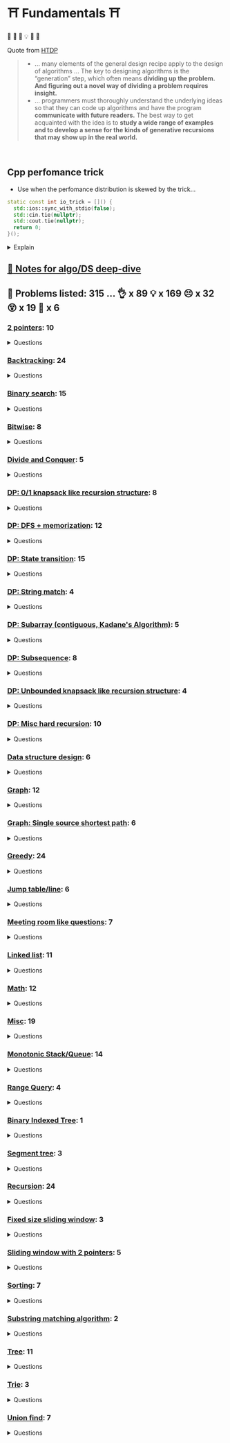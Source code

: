 # :shinto_shrine: Fundamentals :shinto_shrine:

:frog: :thinking: :exploding_head: :bulb: :star_struck: :sunrise:

Quote from [HTDP](https://htdp.org/)
> * ... many elements of the general design recipe apply to the design of algorithms ... The key to designing algorithms is the “generation” step, which often means **dividing up the problem. And figuring out a novel way of dividing a problem requires insight.**
> * ... programmers must thoroughly understand the underlying ideas so that they can code up algorithms and have the program **communicate with future readers.** The best way to get acquainted with the idea is to **study a wide range of examples and to develop a sense for the kinds of generative recursions that may show up in the real world.**

<br/>

## Cpp perfomance trick

- Use when the perfomance distribution is skewed by the trick...

```cpp
static const int io_trick = []() {
  std::ios::sync_with_stdio(false);
  std::cin.tie(nullptr);
  std::cout.tie(nullptr);
  return 0;
}();
```

<details><summary markdown="span">Explain</summary>

- The `std::cin.tie(nullptr)` and `std::cout.tie(nullptr)` calls are used to untie the `cin` and `cout` streams, respectively, from the `cout` stream.
- By default, the `std::cin` stream is tied to the `std::cout` stream, meaning that when you perform an input operation, the output stream is flushed.
- This can cause a performance overhead, especially in situations where you have a mix of input and output operations.
- By untying the streams, you avoid the unnecessary flushing and improve the overall performance.
- Declaring the `io_trick` variable as `static` in this context serves two purposes:
  - Initialization Guarantee:
    - By declaring the variable as `static`, it ensures that the initialization of the variable will happen only once during the program's lifetime.
    - The lambda function will be invoked and executed during this initialization.
    - This guarantees that the I/O trick is applied early on in the program before any input/output operations occur.
  - Scope Limitation:
    - By making the `io_trick` variable `static`, its scope is limited to the current translation unit (source file).
    - It prevents the variable from being accessible or visible to other translation units.
    - This can be desirable in situations where you want to ensure that the I/O trick is applied only in a specific file or module and does not affect the behavior of other parts of the program.


</summary></details>

## [:book: Notes for algo/DS deep-dive](_notes/README.md)

## :thinking: Problems listed: 315 ... :ok_hand: x 89 :bulb: x 169 :persevere: x 32 :dizzy_face: x 19 :exploding_head: x 6



### [2 pointers](problem_sets/2_ptrs/README.md): 10

<details><summary>Questions</summary>


  
  - :ok_hand: 946. Validate Stack Sequences
  

  
  - :ok_hand: 2390. Removing Stars From a String
  

  
  - :ok_hand: 1047. Remove All Adjacent Duplicates In String
  

  
  - :ok_hand: 151. Reverse Words in a String
  

  
  - :bulb: 16. 3Sum Closest
  

  
  - :bulb: 1498. Number of Subsequences That Satisfy the Given Sum Condition
  

  
  - :bulb: 11. Container With Most Water
  

  
  - :bulb: 1295. Find Median from Data Stream
  

  
  - :persevere: 777. Swap Adjacent in LR String
  

  
  - :persevere: 838. Push Dominoes
  

  
  ## Subarray sliding window algorithm
  

  
  ## Circular sort
  

  
  ## Quick select
  


</details>



### [Backtracking](problem_sets/backtracking/README.md): 24

<details><summary>Questions</summary>


  
  ## State walking
  

  
  - :ok_hand: 39. Combination Sum
  

  
  - :ok_hand: 131. Palindrome Partitioning
  

  
  - :bulb: 93. Restore IP Addresses
  

  
  - :bulb: 31. Next Permutation
  

  
  - :bulb: 491. Non-decreasing Subsequences
  

  
  - :bulb: 473. Matchsticks to Square
  

  
  - :bulb: 410. Split Array Largest Sum
  

  
  - :bulb: 465. Optimal Account Balancing
  

  
  - :bulb: 2477. Minimum Fuel Cost to Report to the Capital
  

  
  - :bulb: 1088. Confusing Number II
  

  
  ## Grid walking
  

  
  - :ok_hand: 490. The Maze
  

  
  - :bulb: 1254. Number of Closed Islands
  

  
  - :bulb: 489. Robot Room Cleaner
  

  
  - :bulb: 417. Pacific Atlantic Water Flow
  

  
  - :persevere: 1293. Shortest Path in a Grid with Obstacles Elimination
  

  
  ## BFS
  

  
  - :ok_hand: 841. Keys and Rooms
  

  
  - :ok_hand: 1345. Jump Game IV
  

  
  - :ok_hand: 1091. Shortest Path in Binary Matrix
  

  
  - :bulb: 662. Maximum Width of Binary Tree
  

  
  - :bulb: 1926. Nearest Exit from Entrance in Maze
  

  
  - :bulb: 1129. Shortest Path with Alternating Colors
  

  
  - :bulb: 934. Shortest Bridge
  

  
  ## BFS from multiple points
  

  
  - :bulb: 1162. As Far from Land as Possible
  

  
  ## Backtracking the BFS path
  

  
  - :persevere: 126. Word Ladder II
  

  
  ## [Backtracking with binary search](../binary_search/README.md#backtracking-x-binary-search)
  


</details>



### [Binary search](problem_sets/binary_search/README.md): 15

<details><summary>Questions</summary>


  
  - :ok_hand: 1011. Capacity To Ship Packages Within D Days
  

  
  - :ok_hand: 2389. Longest Subsequence With Limited Sum
  

  
  - :ok_hand: 74. Search a 2D Matrix
  

  
  - :ok_hand: 2187. Minimum Time to Complete Trips
  

  
  - :bulb: 34. Find First and Last Position of Element in Sorted Array
  

  
  - :bulb: 33. Search in Rotated Sorted Array
  

  
  - :bulb: 81. Search in Rotated Sorted Array II
  

  
  - :bulb: 2439. Minimize Maximum of Array
  

  
  ## [:persevere: 1802. Maximum Value at a Given Index in a Bounded Array](m-value-at-a-given-index-in-a-bounded-array) / [:man_technologist:](m_value_at_a_given_index_in_a_bound_arr.h)
  

  
  - :persevere: 658. Find K Closest Elements
  

  
  - :persevere: 378. Kth Smallest Element in a Sorted Matrix
  

  
  - :dizzy_face: 4. Median of Two Sorted Arrays
  

  
  ## Backtracking x Binary search
  

  
  - :persevere: 1102. Path With Maximum Minimum Value
  

  
  - :dizzy_face: 410. Split Array Largest Sum
  

  
  ## Interval related questions
  

  
  - :ok_hand: 729. My Calendar I
  

  
  - :bulb: 715. Range Module
  


</details>



### [Bitwise](problem_sets/bitwise/README.md): 8

<details><summary>Questions</summary>


  
  ## [Two's complement](../../_notes/bitwise.md#twos-complement)
  

  
  - :bulb: 371. Sum of Two Integers
  

  
  ## basic operations
  

  
  - :ok_hand: 190. Reverse Bits
  

  
  - :ok_hand: 338. Counting Bits
  

  
  ## xor: `a^a = 0; b^0 = b; b^a^a = b`
  

  
  - :ok_hand: 268. Missing Number
  

  
  - :ok_hand: 645. Set Mismatch
  

  
  ## `odd ^ 1 == odd - 1`, `even ^ 1 == even + 1`
  

  
  - :persevere: 540. Single Element in a Sorted Array
  

  
  ## Reset the last set bit: `x & (x - 1)`
  

  
  - :ok_hand: 268. Missing Number
  

  
  ## Detect power of 2: `(x & (x - 1) == 0)`
  

  
  - :ok_hand: 1680. Concatenation of Consecutive Binary Numbers
  


</details>



### [Divide and Conquer](problem_sets/divide_and_conquer/README.md): 5

<details><summary>Questions</summary>


  
  - :ok_hand: 823. Binary Trees With Factors
  

  
  - :bulb: 109. Convert Sorted List to Binary Search Tree
  

  
  - :bulb: 23. Merge k Sorted Lists
  

  
  - :bulb: 889. Construct Binary Tree from Preorder and Postorder Traversal
  

  
  - :persevere: 894. All Possible Full Binary Trees
  


</details>



### [DP: 0/1 knapsack like recursion structure](problem_sets/dp/dp_01_knapsack/README.md): 8

<details><summary>Questions</summary>


  
  - :bulb: 474. Ones and Zeroes
  

  
  - :bulb: 416. Partition Equal Subset Sum
  

  
  - :bulb: 115. Distinct Subsequences
  

  
  - :bulb: 1235. Maximum Profit in Job Scheduling
  

  
  - :bulb: 2218. Maximum Value of K Coins From Piles
  

  
  - :bulb: 1639. Number of Ways to Form a Target String Given a Dictionary
  

  
  - :persevere: 879. Profitable Schemes
  

  
  - :persevere: 494. Target Sum
  


</details>



### [DP: DFS + memorization](problem_sets/dp/dp_dfs_memorization/README.md): 12

<details><summary>Questions</summary>


  
  - :ok_hand: 931. Minimum Falling Path Sum
  

  
  - :ok_hand: 576. Out of Boundary Paths
  

  
  - :ok_hand: 2328. Number of Increasing Paths in a Grid
  

  
  - :bulb: 1770. Maximum Score from Performing Multiplication Operations
  

  
  - :bulb: 494. Target Sum
  

  
  - :bulb: 871. Minimum Number of Refueling Stops
  

  
  - :bulb: 1473. Paint House III
  

  
  - :bulb: 1187. Make Array Strictly Increasing
  

  
  ## [:persevere: 1547. Minimum Cost to Cut a Stick
  

  
  - :persevere: 1140. Stone Game II
  

  
  - :persevere: 1406. Stone Game III
  

  
  - :persevere: 1444. Number of Ways of Cutting a Pizza
  

  
  - :exploding_head: 1531. String Compression II
  


</details>



### [DP: State transition](problem_sets/dp/dp_state_transition/README.md): 15

<details><summary>Questions</summary>


  
  - :ok_hand: 198. House Robber
  

  
  - :ok_hand: 740. Delete and Earn
  

  
  - :ok_hand: 309. Best Time to Buy and Sell Stock with Cooldown
  

  
  - :ok_hand: 1220. Count Vowels Permutation
  

  
  - :ok_hand: 2466. Count Ways To Build Good Strings
  

  
  - :ok_hand: 1402. Reducing Dishes
  

  
  - :bulb: 983. Minimum Cost For Tickets
  

  
  - :bulb: 2140. Solving Questions With Brainpower
  

  
  - :bulb: 1416. Restore The Array
  

  
  - :bulb: 188. Best Time to Buy and Sell Stock IV
  

  
  - :bulb: 799. Champagne Tower
  

  
  - :bulb: 1335. Minimum Difficulty of a Job Schedule
  

  
  - :bulb: 1937. Maximum Number of Points with Cost
  

  
  - :dizzy_face: 790. Domino and Tromino Tiling
  

  
  - :exploding_head: 818. Race Car
  


</details>



### [DP: String match](problem_sets/dp/dp_string_match/README.md): 4

<details><summary>Questions</summary>


  
  - :bulb: 718. Maximum Length of Repeated Subarray
  

  
  - :bulb: 72. Edit Distance
  

  
  - :bulb: 1035. Uncrossed Lines
  

  
  - :dizzy_face: 87. Scramble String
  


</details>



### [DP: Subarray (contiguous, Kadane's Algorithm)](problem_sets/dp/dp_subarray_kadane/README.md): 5

<details><summary>Questions</summary>


  
  - :ok_hand: 53. Maximum Subarray
  

  
  - :bulb: 918. Maximum Sum Circular Subarray
  

  
  - :bulb: 363. Max Sum of Rectangle No Larger Than K
  

  
  - :bulb: 974. Subarray Sums Divisible by K
  

  
  - :dizzy_face: 2272. Substring With Largest Variance
  


</details>



### [DP: Subsequence](problem_sets/dp/dp_subseq/README.md): 8

<details><summary>Questions</summary>


  
  - :bulb: 1027. Longest Arithmetic Subsequence
  

  
  - :bulb: 1143. Longest Common Subsequence
  

  
  - :bulb: 1964. Find the Longest Valid Obstacle Course at Each Position
  

  
  - :bulb: 647. Palindromic Substrings
  

  
  - :bulb: 516. Longest Palindromic Subsequence
  

  
  - :bulb: 300. Longest Increasing Subsequence
  

  
  - :bulb: 1626. Best Team With No Conflicts
  

  
  - :bulb: 1130. Minimum Cost Tree From Leaf Values
  


</details>



### [DP: Unbounded knapsack like recursion structure](problem_sets/dp/dp_unbounded_knapsack/README.md): 4

<details><summary>Questions</summary>


  
  - :ok_hand: 377. Combination Sum IV
  

  
  - :bulb: 1155. Number of Dice Rolls With Target Sum
  

  
  - :bulb: 518. Coin Change II
  

  
  - :bulb: 91. Decode Ways
  


</details>



### [DP: Misc hard recursion](problem_sets/dp/dp_z_misc_hard_recursion/README.md): 10

<details><summary>Questions</summary>


  
  - :persevere: 2448. Minimum Cost to Make Array Equal
  

  
  - :persevere: 1569. Number of Ways to Reorder Array to Get Same BST
  

  
  - :persevere: 1799. Maximize Score After N Operations
  

  
  - :persevere: 907. Sum of Subarray Minimums
  

  
  - :dizzy_face: 446. Arithmetic Slices II - Subsequence
  

  
  - :dizzy_face: 629. K Inverse Pairs Array
  

  
  - :dizzy_face: 837. New 21 Game
  

  
  - :exploding_head: 376. Wiggle Subsequence
  

  
  - :exploding_head: 465. Optimal Account Balancing
  

  
  ## Reroot technique with DP
  

  
  - :exploding_head: 834. Sum of Distances in Tree
  


</details>



### [Data structure design](problem_sets/ds_design/README.md): 6

<details><summary>Questions</summary>


  
  - :ok_hand: 232. Implement Queue using Stacks
  

  
  - :ok_hand: 380. Insert Delete GetRandom O(1)
  

  
  - :ok_hand: 692. Top K Frequent Words
  

  
  - :ok_hand: 2336. Smallest Number in Infinite Set
  

  
  - :bulb: 460. LFU Cache
  

  
  - :persevere: 146. LRU Cache
  


</details>



### [Graph](problem_sets/graph/README.md): 12

<details><summary>Questions</summary>


  
  - :ok_hand: 1557. Minimum Number of Vertices to Reach All Nodes
  

  
  ## Bipartite
  

  
  ## Solve bipartition with union-find
  

  
  - :bulb: 886. Possible Bipartition
  

  
  ## Solve bipartition with dfs validation
  

  
  - :bulb: 785. Is Graph Bipartite
  

  
  ## Model as graph
  

  
  - :ok_hand: 1376. Time Needed to Inform All Employees
  

  
  - :bulb: 2101. Detonate the Maximum Bombs
  

  
  - :bulb: 2115. Find All Possible Recipes from Given Supplies
  

  
  - :dizzy_face: 1153. String Transforms Into Another String
  

  
  ## Connected component
  

  
  - :ok_hand: 2492. Minimum Score of a Path Between Two Cities
  

  
  - :bulb: 947. Most Stones Removed with Same Row or Column
  

  
  ## Use concept in Tarjan's SCC
  

  
  - :persevere: 2360. Longest Cycle in a Graph
  

  
  ## [Topological sort](../../_notes/graph/graph_topological_sort.md)
  

  
  - :bulb: 269. Alien Dictionary
  

  
  - :bulb: 1857. Largest Color Value in a Directed Graph
  


</details>



### [Graph: Single source shortest path](problem_sets/graph/graph_sssp/README.md): 6

<details><summary>Questions</summary>


  
  ## Dijkstra
  

  
  - :ok_hand: 743. Network Delay Time
  

  
  - :bulb: 787. Cheapest Flights Within K Stops
  

  
  ## Grid walking using Dijkstra, "Dijkstra's algorithm is BFS with a priority queue"
  

  
  - :bulb: 778. Swim in Rising Water
  

  
  - :bulb: 1102. Path With Maximum Minimum Value
  

  
  - :bulb: 1514. Path with Maximum Probability
  

  
  - :bulb: 1631. Path With Minimum Effort
  

  
  ## Bellmon-Ford Specific (e.g. contains negative cycle)
  


</details>



### [Greedy](problem_sets/greedy/README.md): 24

<details><summary>Questions</summary>


  
  - :ok_hand: 703. Kth Largest Element in a Stream
  

  
  - :ok_hand: 121. Best Time to Buy and Sell Stock
  

  
  - :ok_hand: 881. Boats to Save People
  

  
  - :ok_hand: 2178. Maximum Split of Positive Even Integers
  

  
  - :bulb: 134. Gas Station
  

  
  - :bulb: 763. Partition Labels
  

  
  - :bulb: 1414. Find the Minimum Number of Fibonacci Numbers Whose Sum Is K
  

  
  - :bulb: 316. Remove Duplicate Letters
  

  
  - :bulb: 659. Split Array into Consecutive Subsequences
  

  
  - :bulb: 936. Stamping The Sequence
  

  
  - :bulb: 1055. Shortest Way to Form String
  

  
  - :bulb: 135. Candy
  

  
  - :bulb: 1578. Minimum Time to Make Rope Colorful
  

  
  - :bulb: 406. Queue Reconstruction by Height
  

  
  - :bulb: 1383. Maximum Performance of a Team
  

  
  - :bulb: 871. Minimum Number of Refueling Stops
  

  
  - :bulb: 665. Non-decreasing Array
  

  
  - :bulb: 502. IPO
  

  
  - :bulb: 2136. Earliest Possible Day of Full Bloom
  

  
  - :bulb: 2542. Maximum Subsequence Score
  

  
  - :persevere: 1675. Minimize Deviation in Array
  

  
  - :persevere: 649. Dota2 Senate
  

  
  - :dizzy_face: 1354. Construct Target Array With Multiple Sums
  

  
  - :exploding_head: 218. The Skyline Problem
  


</details>



### [Jump table/line](problem_sets/greedy/jump_table/README.md): 6

<details><summary>Questions</summary>


  
  - :ok_hand: 452. Minimum Number of Arrows to Burst Balloons
  

  
  - :bulb: 45. Jump Game II
  

  
  - :bulb: 1024. Video Stitching
  

  
  - :bulb: 1326. Minimum Number of Taps to Open to Water a Garden
  

  
  - :bulb: 739. Daily Temperatures
  

  
  - :bulb: 1834. Single-Threaded CPU
  


</details>



### [Meeting room like questions](problem_sets/greedy/meeting_room_like/README.md): 7

<details><summary>Questions</summary>


  
  - :bulb: 56. Merge Intervals
  

  
  - :bulb: 352. Data Stream as Disjoint Intervals
  

  
  - :bulb: 759. Employee Free Time
  

  
  - :bulb: 57. Insert Interval
  

  
  - :bulb: 732. My Calendar III
  

  
  - :bulb: 630. Course Schedule III
  

  
  - :bulb: 2402. Meeting Rooms III
  


</details>



### [Linked list](problem_sets/linked_list/README.md): 11

<details><summary>Questions</summary>


  
  ## Basic operations on linked list
  

  
  - :ok_hand: 141. Linked List Cycle
  

  
  - :ok_hand: 142. Linked List Cycle II
  

  
  - :ok_hand: 206. Reverse Linked List
  

  
  - :ok_hand: 876. Middle of the Linked List
  

  
  - :ok_hand: 328. Odd Even Linked List
  

  
  - :ok_hand: 1721. Swapping Nodes in a Linked List
  

  
  ## [:bulb: 382. Linked List Random Node](https://leetcode.com/problems/linked-list-random-node)
  

  
  ## Composite operations on linked list
  

  
  - :bulb: 61. Rotate List
  

  
  - :bulb: 19. Remove Nth Node From End of List
  

  
  - :bulb: 92. Reverse Linked List II
  

  
  - :bulb: 234. Palindrome Linked List
  

  
  - :bulb: 445. Add Two Numbers II
  


</details>



### [Math](problem_sets/math/README.md): 12

<details><summary>Questions</summary>


  
  - :bulb: 319. Bulb Switcher
  

  
  - :bulb: 462. Minimum Moves to Equal Array Elements II
  

  
  - :bulb: 2244. Minimum Rounds to Complete All Tasks
  

  
  - :bulb: 1359. Count All Valid Pickup and Delivery Options
  

  
  - :bulb: 2348. Number of Zero-Filled Subarrays
  

  
  - :bulb: 1071. Greatest Common Divisor of Strings
  

  
  ## Geometry
  

  
  - :ok_hand: 593. Valid Square
  

  
  - :ok_hand: 478. Generate Random Point in a Circle
  

  
  - :bulb: 1610. Maximum Number of Visible Points
  

  
  - :bulb: 149. Max Points on a Line
  

  
  ## Fisher–Yates shuffle
  

  
  - :bulb: 384. Shuffle an Array
  

  
  ## Reservoir sampling
  

  
  - :bulb: 382. Linked List Random Node
  


</details>



### [Misc](problem_sets/misc/README.md): 19

<details><summary>Questions</summary>


  
  ## Good for practice
  

  
  - :ok_hand: 71. Simplify Path
  

  
  ## Great algo to do something
  

  
  - :ok_hand: 916. Word Subsets
  

  
  - :ok_hand: 334. Increasing Triplet Subsequence
  

  
  - :ok_hand: 249. Group Shifted Strings
  

  
  - :bulb: 1470. Shuffle the Array
  

  
  - :bulb: 189. Rotate Array
  

  
  - :bulb: 833. Find And Replace in String
  

  
  - :bulb: 1209. Remove All Adjacent Duplicates in String II
  

  
  - :persevere: 2444. Count Subarrays With Fixed Bounds
  

  
  - :dizzy_face: 2306. Naming a Company
  

  
  - :dizzy_face: 856. Score of Parentheses
  

  
  ## Nice implementation idea
  

  
  - :ok_hand: 1539. Kth Missing Positive Number
  

  
  - :ok_hand: 12. Integer to Roman
  

  
  - :ok_hand: 443. String Compression
  

  
  ## Hard indices manipulation
  

  
  - :bulb: 48. Rotate Image
  

  
  - :persevere: 6. Zigzag Conversion
  

  
  - :persevere: 835. Image Overlap
  

  
  ## Brainteaser
  

  
  - :bulb: 458. Poor Pigs
  

  
  - :dizzy_face: 932. Beautiful Array
  


</details>



### [Monotonic Stack/Queue](problem_sets/monotonic/README.md): 14

<details><summary>Questions</summary>


  
  - :bulb: 739. Daily Temperatures
  

  
  - :bulb: 496. Next Greater Element I
  

  
  - :bulb: 503. Next Greater Element II
  

  
  - :bulb: 556. Next Greater Element III
  

  
  - :bulb: 239. Sliding Window Maximum
  

  
  - :bulb: 1696. Jump Game VI
  

  
  - :bulb: 901. Online Stock Span
  

  
  - :bulb: 84. Largest Rectangle in Histogram
  

  
  - :bulb: 853. Car Fleet
  

  
  - :persevere: 2454. Next Greater Element IV
  

  
  - :persevere: 2289. Steps to Make Array Non-decreasing
  

  
  - :persevere: 907. Sum of Subarray Minimums
  

  
  - :dizzy_face: 1776. Car Fleet II
  

  
  - :dizzy_face: 1130. Minimum Cost Tree From Leaf Values
  


</details>



### [Range Query](problem_sets/range_query/README.md): 4

<details><summary>Questions</summary>


  
  ## Prefix sum
  

  
  - :ok_hand: 560. Subarray Sum Equals K
  

  
  - :bulb: 523. Continuous Subarray Sum
  

  
  - :bulb: 1664. Ways to Make a Fair Array
  

  
  ## The jump line method
  

  
  - :bulb: 2158. Amount of New Area Painted Each Day
  


</details>



### [Binary Indexed Tree](problem_sets/range_query/binary_indexed_tree/README.md): 1

<details><summary>Questions</summary>


  
  - :ok_hand: 307. Range Sum Query - Mutable
  


</details>



### [Segment tree](problem_sets/range_query/segment_tree/README.md): 3

<details><summary>Questions</summary>


  
  - :ok_hand: 307. Range Sum Query - Mutable
  

  
  - :bulb: 2158. Amount of New Area Painted Each Day
  

  
  - :dizzy_face: 315. Count of Smaller Numbers After Self
  


</details>



### [Recursion](problem_sets/recursion/README.md): 24

<details><summary>Questions</summary>


  
  - :ok_hand: 38. Count and Say
  

  
  - :ok_hand: 1026. Maximum Difference Between Node and Ancestor
  

  
  - :ok_hand: 669. Trim a Binary Search Tree
  

  
  - :ok_hand: 783. Minimum Distance Between BST Nodes
  

  
  - :ok_hand: 226. Invert Binary Tree
  

  
  - :ok_hand: 101. Symmetric Tree
  

  
  - :ok_hand: 814. Binary Tree Pruning
  

  
  - :ok_hand: 129. Sum Root to Leaf Numbers
  

  
  - :ok_hand: 1443. Minimum Time to Collect All Apples in a Tree
  

  
  - :bulb: 236. Lowest Common Ancestor of a Binary Tree
  

  
  - :bulb: 105. Construct Binary Tree from Preorder and Inorder Traversal
  

  
  - :bulb: 106. Construct Binary Tree from Inorder and Postorder Traversal
  

  
  - :bulb: 889. Construct Binary Tree from Preorder and Postorder Traversal
  

  
  - :bulb: 230. Kth Smallest Element in a BST
  

  
  - :bulb: 222. Count Complete Tree Nodes
  

  
  - :bulb: 958. Check Completeness of a Binary Tree
  

  
  - :bulb: 124. Binary Tree Maximum Path Sum
  

  
  - :bulb: 2246. Longest Path With Different Adjacent Characters
  

  
  - :bulb: 1372. Longest ZigZag Path in a Binary Tree
  

  
  - :bulb: 394. Decode String
  

  
  - :bulb: 427. Construct Quad Tree
  

  
  - :persevere: 897. Increasing Order Search Tree
  

  
  - :persevere: 426. Convert Binary Search Tree to Sorted Doubly Linked List
  

  
  - :dizzy_face: 114. Flatten Binary Tree to Linked List
  


</details>



### [Fixed size sliding window](problem_sets/sliding_window/fixed_size/README.md): 3

<details><summary>Questions</summary>


  
  - :ok_hand: 2090. K Radius Subarray Averages
  

  
  - :bulb: 1423. Maximum Points You Can Obtain from Cards
  

  
  - :persevere: 30. Substring with Concatenation of All Words
  


</details>



### [Sliding window with 2 pointers](problem_sets/sliding_window/with_2_ptrs/README.md): 5

<details><summary>Questions</summary>


  
  - :bulb: 76. Minimum Window Substring
  

  
  - :bulb: 567. Permutation in String
  

  
  - :bulb: 904. Fruit Into Baskets
  

  
  - :bulb: 159. Longest Substring with At Most Two Distinct Characters
  

  
  - :bulb: 438. Find All Anagrams in a String
  


</details>



### [Sorting](problem_sets/sorting/README.md): 7

<details><summary>Questions</summary>


  
  - :bulb: 1996. The Number of Weak Characters in the Game
  

  
  ## Bucket sort
  

  
  - :bulb: 1710. Maximum Units on a Truck
  

  
  ## Bubble sort
  

  
  - :bulb: 899. Orderly Queue
  

  
  ## Merge sort
  

  
  - :bulb: 315. Count of Smaller Numbers After Self
  

  
  ## Circular sort
  

  
  - :ok_hand: 645. Set Mismatch
  

  
  ## Counting sort
  

  
  - :ok_hand: 912. Sort an Array
  

  
  ## Quick select
  

  
  - :bulb: 215. Kth Largest Element in an Array
  


</details>



### [Substring matching algorithm](problem_sets/substr_matching/README.md): 2

<details><summary>Questions</summary>


  
  - :bulb: 28. Find the Index of the First Occurrence in a String
  

  
  - :bulb: 718. Maximum Length of Repeated Subarray
  

  
  ## Sliding window of Substring
  


</details>



### [Tree](problem_sets/tree/README.md): 11

<details><summary>Questions</summary>


  
  - :ok_hand: 235. Lowest Common Ancestor of a Binary Search Tree
  

  
  - :ok_hand: 236. Lowest Common Ancestor of a Binary Tree
  

  
  - :ok_hand: 297. Serialize and Deserialize Binary Tree
  

  
  - :ok_hand: 652. Find Duplicate Subtrees
  

  
  ## Tree traversal
  

  
  - :ok_hand: 144. Binary Tree Preorder Traversal
  

  
  - :ok_hand: 103. Binary Tree Zigzag Level Order Traversal
  

  
  - :ok_hand: 987. Vertical Order Traversal of a Binary Tree
  

  
  - :ok_hand: 530. Minimum Absolute Difference in BST
  

  
  - :bulb: 94. Binary Tree Inorder Traversal with Iterative
  

  
  ## BST
  

  
  - :ok_hand: 173. Binary Search Tree Iterator
  

  
  - :bulb: 653. Two Sum IV - Input is a BST
  


</details>



### [Trie](problem_sets/trie/README.md): 3

<details><summary>Questions</summary>


  
  - :ok_hand: 208. Implement Trie (Prefix Tree)
  

  
  ## [211. Design Add and Search Words Data Structure](https://leetcode.com/problems/design-add-and-search-words-data-structure) / [:man_technologist:](design_add_and_search_ds.h)
  

  
  - :bulb: 212. Word Search II
  

  
  - :dizzy_face: 336. Palindrome Pairs
  


</details>



### [Union find](problem_sets/union_find/README.md): 7

<details><summary>Questions</summary>


  
  - :ok_hand: 1971. Find if Path Exists in Graph
  

  
  - :ok_hand: 990. Satisfiability of Equality Equations
  

  
  - :ok_hand: 839. Similar String Groups
  

  
  - :bulb: 1579. Remove Max Number of Edges to Keep Graph Fully Traversable
  

  
  - :bulb: 947. Most Stones Removed with Same Row or Column
  

  
  - :persevere: 1697. Checking Existence of Edge Length Limited Paths
  

  
  - :dizzy_face: 2421. Number of Good Paths
  

  
  ## [Use union-find to solve Bipartition](../graph/README.md#solve-bipartition-with-union-find)
  


</details>



